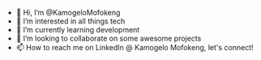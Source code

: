 - 👋 Hi, I’m @KamogeloMofokeng
- 👀 I’m interested in all things tech
- 🌱 I’m currently learning development 
- 💞️ I’m looking to collaborate on some awesome projects 
- 📫 How to reach me on LinkedIn @ Kamogelo Mofokeng, let's connect! 

<!---
KamogeloMofokeng/KamogeloMofokeng is a ✨ special ✨ repository because its `README.md` (this file) appears on your GitHub profile.
You can click the Preview link to take a look at your changes.
--->
